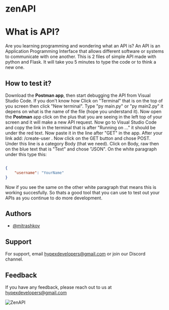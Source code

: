 # zenAPI

# What is API?
Are you learning programming and wondering what an API is? An API is an Application Programming Interface that allows different software or systems to communicate with one another. This is 2 files of simple API made with python and Flask. It will take you 5 minutes to type the code or to think a new one.

## How to test it?

Download the **Postman app**, then start debugging the API from Visual Studio Code. If you don't know how Click on "Terminal" that is on the top of you screen then click "New terminal". Type "py main.py" or "py main2.py" it depens on what is the name of the file (hope you understand it). Now open the **Postman** app click on the plus that you are seeing in the left top of your screen and it will make a new API request. Now go to Visual Studio Code and copy the link in the terminal that is after "Running on ..." it should be under the red text. Now paste it in the line after "GET" in the app. After your link add: /create-user . Now click on the GET button and chose POST. Under this line is a category Body (that we need). Click on Body, raw then on the blue text that is "Text" and chose "JSON". On the white paragraph under this type this:
```json

{
    "username": "YourName"
}

```

Now if you see the same on the other white paragraph that means this is working succesfully.
So thats a good tool that you can use to test out your APIs as you continue to do more development.

## Authors

- [@mitrashkov](https://github.com/mitrashkov)

## Support

For support, email hypexdevelopers@gmail.com or join our Discord channel.



## Feedback

If you have any feedback, please reach out to us at hypexdevelopers@gmail.com

![ZenAPI](https://github.com/mitrashkov/zenAPI/assets/140254231/63065a29-5d45-4f72-849c-8c24610d57c8)
